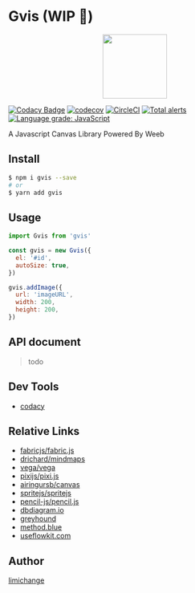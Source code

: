 # Gvis (WIP 🚧)

<p align="center">
  <img width="128" src="https://raw.githubusercontent.com/nextvis/gvis/master/assets/logo.png">
</p>

[![Codacy Badge](https://api.codacy.com/project/badge/Grade/7a5ccbc420b2402381db6900f3fc63fa)](https://www.codacy.com/manual/limichange/gvis?utm_source=github.com&utm_medium=referral&utm_content=limichange/gvis&utm_campaign=Badge_Grade)
[![codecov](https://codecov.io/gh/nextvis/gvis/branch/master/graph/badge.svg)](https://codecov.io/gh/nextvis/gvis)
[![CircleCI](https://circleci.com/gh/nextvis/gvis.svg?style=svg)](https://circleci.com/gh/nextvis/gvis)
[![Total alerts](https://img.shields.io/lgtm/alerts/g/nextvis/gvis.svg?logo=lgtm&logoWidth=18)](https://lgtm.com/projects/g/nextvis/gvis/alerts/)
[![Language grade: JavaScript](https://img.shields.io/lgtm/grade/javascript/g/nextvis/gvis.svg?logo=lgtm&logoWidth=18)](https://lgtm.com/projects/g/nextvis/gvis/context:javascript)

A Javascript Canvas Library Powered By Weeb

## Install

```bash
$ npm i gvis --save
# or
$ yarn add gvis
```

## Usage

```js
import Gvis from 'gvis'

const gvis = new Gvis({
  el: '#id',
  autoSize: true,
})

gvis.addImage({
  url: 'imageURL',
  width: 200,
  height: 200,
})
```

## API document

> todo

## Dev Tools

- [codacy](https://app.codacy.com/)

## Relative Links

- [fabricjs/fabric.js](https://github.com/fabricjs/fabric.js)
- [drichard/mindmaps](https://github.com/drichard/mindmaps)
- [vega/vega](https://github.com/vega/vega)
- [pixijs/pixi.js](https://github.com/pixijs/pixi.js)
- [airingursb/canvas](https://airingursb.gitbooks.io/canvas/08.html)
- [spritejs/spritejs](https://github.com/spritejs/spritejs)
- [pencil-js/pencil.js](https://github.com/pencil-js/pencil.js)
- [dbdiagram.io](https://dbdiagram.io/home)
- [greyhound](https://greyhound.design/)
- [method.blue](https://method.blue/)
- [useflowkit.com](https://useflowkit.com)

## Author

[limichange](https://github.com/limichange)
